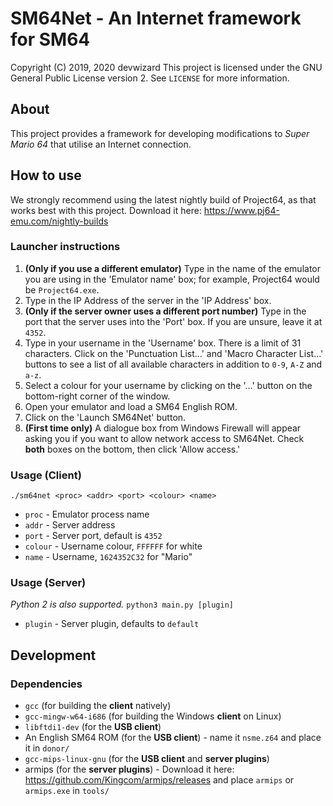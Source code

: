 # SM64Net - An Internet framework for SM64
Copyright (C) 2019, 2020  devwizard
This project is licensed under the GNU General Public License version 2.  See `LICENSE` for more information.

## About
This project provides a framework for developing modifications to *Super Mario 64* that utilise an Internet connection.

## How to use
We strongly recommend using the latest nightly build of Project64, as that works best with this project.  Download it here: https://www.pj64-emu.com/nightly-builds

### Launcher instructions
1. **(Only if you use a different emulator)** Type in the name of the emulator you are using in the 'Emulator name' box; for example, Project64 would be `Project64.exe`.
2. Type in the IP Address of the server in the 'IP Address' box.
3. **(Only if the server owner uses a different port number)** Type in the port that the server uses into the 'Port' box.  If you are unsure, leave it at `4352`.
4. Type in your username in the 'Username' box.  There is a limit of 31 characters.  Click on the 'Punctuation List...' and 'Macro Character List...' buttons to see a list of all available characters in addition to `0-9`, `A-Z` and `a-z`.
5. Select a colour for your username by clicking on the '...' button on the bottom-right corner of the window.
6. Open your emulator and load a SM64 English ROM.
7. Click on the 'Launch SM64Net' button.
8. **(First time only)** A dialogue box from Windows Firewall will appear asking you if you want to allow network access to SM64Net.  Check **both** boxes on the bottom, then click 'Allow access.'

### Usage (Client)
`./sm64net <proc> <addr> <port> <colour> <name>`
* `proc` - Emulator process name
* `addr` - Server address
* `port` - Server port, default is `4352`
* `colour` - Username colour, `FFFFFF` for white
* `name` - Username, `1624352C32` for "Mario"

### Usage (Server)
*Python 2 is also supported.*
`python3 main.py [plugin]`
* `plugin` - Server plugin, defaults to `default`

## Development

### Dependencies
* `gcc` (for building the **client** natively)
* `gcc-mingw-w64-i686` (for building the Windows **client** on Linux)
* `libftdi1-dev` (for the **USB client**)
* An English SM64 ROM (for the **USB client**) - name it `nsme.z64` and place it in `donor/`
* `gcc-mips-linux-gnu` (for the **USB client** and **server plugins**)
* armips (for the **server plugins**) - Download it here: https://github.com/Kingcom/armips/releases and place `armips` or `armips.exe` in `tools/`
